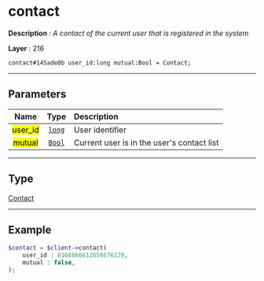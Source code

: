 # contact

**Description** : *A contact of the current user that is registered in the system*

**Layer** : 216

```tl
contact#145ade0b user_id:long mutual:Bool = Contact;
```

---

## Parameters

| Name | Type | Description |
| :---: | :---: | :--- |
| <mark>user_id</mark> | [`long`](type/long) | User identifier |
| <mark>mutual</mark> | [`Bool`](type/Bool) | Current user is in the user's contact list |

---

## Type

[Contact](type/Contact)

---

## Example

```php
$contact = $client->contact(
	user_id : 8168866612856676229,
	mutual : false,
);
```